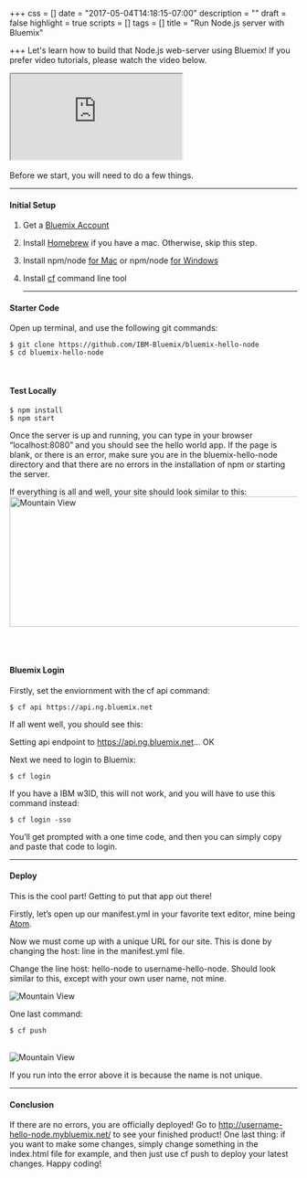 +++
css = []
date = "2017-05-04T14:18:15-07:00"
description = ""
draft = false
highlight = true
scripts = []
tags = []
title = "Run Node.js server with Bluemix"

+++
Let's learn how to build that Node.js web-server using Bluemix! If you prefer video
tutorials, please watch the video below.

<div class = "video-container" ><iframe
src="https://www.youtube.com/embed/enTQkCb8vlU" allowfullscreen></iframe></div>
<br>
Before we start, you will need to do a few things.

<hr>
<h4 id="setup">Initial Setup</h4>

1) Get a <a href="https://console.ng.bluemix.net/registration/">Bluemix Account</a>

2) Install <a href="https://brew.sh/">Homebrew</a> if you have a mac. Otherwise, skip this step.

3) Install npm/node <a href="http://blog.teamtreehouse.com/install-node-js-npm-mac"> for Mac</a> or npm/node
<a href="http://blog.teamtreehouse.com/install-node-js-npm-windows"> for Windows</a>

4) Install <a href="https://github.com/cloudfoundry/cli#downloads">cf</a>
command line tool<hr>

<h4 id="code">Starter Code</h4>
Open up terminal, and use the following git commands:

<pre><code class="language-toml">$ git clone https://github.com/IBM-Bluemix/bluemix-hello-node
$ cd bluemix-hello-node</code></pre>
<br>
<h4 id="test">Test Locally</h4>

<pre><code class="language-toml">$ npm install
$ npm start
</code></pre>
Once the server is up and running, you can type in your browser “localhost:8080” and you should see the hello world app. If the page is blank, or there is an error, make sure you are in the bluemix-hello-node directory and that there are no
errors in the installation of npm or starting the server.<br>

If everything is all and well, your site should look similar to this: <img src="../../img/hello.png" alt="Mountain View" style="width:600px;height:228px;">

<br><br>

<h4 id="Bluemix">Bluemix Login</h4>

Firstly, set the enviornment with the cf api command:

<pre><code class="language-toml">$ cf api https://api.ng.bluemix.net
</code></pre>

If all went well, you should see this:

Setting api endpoint to https://api.ng.bluemix.net...
OK


Next we need to login to Bluemix:

<pre><code class="language-toml">$ cf login
</code></pre>

If you have a IBM w3ID, this will not work, and you will have to use this command
instead:

<pre><code class="language-toml">$ cf login -sso
</code></pre>

You’ll get prompted with a one time code, and then you can simply copy and paste that code to login.
<hr>
<h4 id="deploy">Deploy</h4>

This is the cool part! Getting to put that app out there!

Firstly, let’s open up our manifest.yml in your favorite text editor, mine being <a href="https://atom.io/">Atom</a>.

Now we must come up with a unique URL for our site. This is done by changing the host: line in the manifest.yml file.

Change the line host: hello-node to username-hello-node. Should look similar to this, except with your
own user name, not mine.

<img src="../../img/hostName.png" alt="Mountain View">

One last command:

<pre><code class="language-toml">$ cf push
</code></pre>
<br>

<img src="../../img/failed.png" alt="Mountain View">

If you run into the error above it is because the name is not unique.
<hr>
<h4 id="conclusion">Conclusion</h4>


If there are no errors, you are officially deployed! Go to http://username-hello-node.mybluemix.net/ to see your finished product! One last thing: if you want to make some changes, simply change something in the index.html file for example, and then just use cf push to deploy your latest changes. Happy coding!
